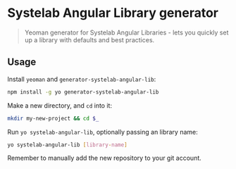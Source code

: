 # Systelab Angular Library generator

> Yeoman generator for Systelab Angular Libraries - lets you quickly set up a library with defaults and best practices.

## Usage

Install `yeoman` and `generator-systelab-angular-lib`:

```bash
npm install -g yo generator-systelab-angular-lib
```

Make a new directory, and `cd` into it:

```bash
mkdir my-new-project && cd $_
```

Run `yo systelab-angular-lib`, optionally passing an library name:

```bash
yo systelab-angular-lib [library-name]
```

Remember to manually add the new repository to your git account.